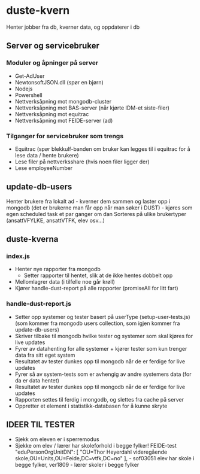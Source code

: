 # duste-kvern
Henter jobber fra db, kverner data, og oppdaterer i db

## Server og servicebruker
### Moduler og åpninger på server
- Get-AdUser
- NewtonsoftJSON.dll (spør en bjørn)
- Nodejs
- Powershell
- Nettverksåpning mot mongodb-cluster
- Nettverksåpning mot BAS-server (når kjørte IDM-et siste-filer)
- Nettverksåpning mot equitrac
- Nettverksåpning mot FEIDE-server (ad)
### Tilganger for servicebruker som trengs
- Equitrac (spør blekkulf-banden om bruker kan legges til i equitrac for å lese data / hente brukere)
- Lese filer på nettverksshare (hvis noen filer ligger der)
- Lese employeeNumber

## update-db-users
Henter brukere fra lokalt ad - kverner dem sammen og laster opp i mongodb (det er brukerne man får opp når man søker i DUST) - kjøres som egen scheduled task et par ganger om dan
Sorteres på ulike brukertyper (ansattVFYLKE, ansattVTFK, elev osv...)

## duste-kverna
### index.js
- Henter nye rapporter fra mongodb
  - Setter rapporter til hentet, slik at de ikke hentes dobbelt opp
- Mellomlagrer data (i tilfelle noe går krøll)
- Kjører handle-dust-report på alle rapporter (promiseAll for litt fart)

### handle-dust-report.js
- Setter opp systemer og tester basert på userType (setup-user-tests.js) (som kommer fra mongodb users collection, som igjen kommer fra update-db-users)
- Skriver tilbake til mongodb hvilke tester og systemer som skal kjøres for live updates
- Fyrer av datahenting for alle systemer + kjører tester som kun trenger data fra sitt eget system
- Resultatet av tester dunkes opp til mongodb når de er ferdige for live updates
- Fyrer så av system-tests som er avhengig av andre systemers data (for da er data hentet)
- Resultatet av tester dunkes opp til mongodb når de er ferdige for live updates
- Rapporten settes til ferdig i mongodb, og slettes fra cache på server
- Oppretter et element i statistikk-databasen for å kunne skryte


## IDEER TIL TESTER
- Sjekk om eleven er i sperremodus
- Sjekke om elev / lærer har skoleforhold i begge fylker! FEIDE-test  "eduPersonOrgUnitDN": [
    "OU=Thor Heyerdahl videregående skole,OU=Units,OU=Feide,DC=vtfk,DC=no"
  ], - sof03051 elev har skole i begge fylker, ver1809 - lærer skoler i begge fylker







